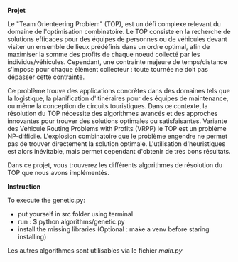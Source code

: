 **Projet**

Le "Team Orienteering Problem" (TOP), est un défi complexe relevant du domaine de l'optimisation combinatoire. Le TOP consiste en la recherche de solutions efficaces pour des équipes de personnes ou de véhicules devant visiter un ensemble de lieux prédéfinis dans un ordre optimal, afin de maximiser la somme des profits de chaque noeud collecté par les individus/véhicules. Cependant, une contrainte majeure de temps/distance s'impose pour chaque élément collecteur : toute tournée ne doit pas dépasser cette contrainte.

Ce problème trouve des applications concrètes dans des domaines tels que la logistique, la planification d'itinéraires pour des équipes de maintenance, ou même la conception de circuits touristiques. Dans ce contexte, la résolution du TOP nécessite des algorithmes avancés et des approches innovantes pour trouver des solutions optimales ou satisfaisantes. Variante des Vehicule Routing Problems with Profits (VRPP) le TOP est un problème NP-difficile. L'explosion combinatoire que le problème engendre ne permet pas de trouver directement la solution optimale. L'utilisation d'heuristiques est alors inévitable, mais permet cependant d'obtenir de très bons résultats.

Dans ce projet, vous trouverez les différents algorithmes de résolution du TOP que nous avons implémentés.

**Instruction**

To execute the genetic.py:
- put yourself in src folder using terminal
- run : $ python algorithms/genetic.py
- install the missing libraries (Optional : make a venv before staring installing)

Les autres algorithmes sont utilisables via le fichier *main.py*
